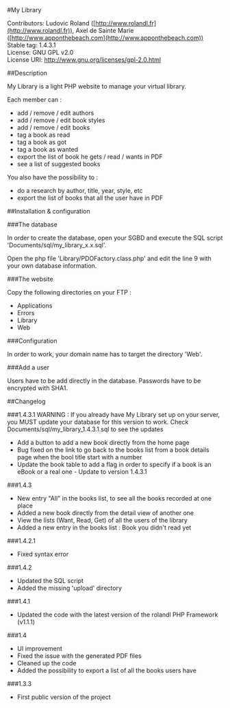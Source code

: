 #My Library

Contributors: Ludovic Roland ([http://www.rolandl.fr](http://www.rolandl.fr)), Axel de Sainte Marie ([http://www.apponthebeach.com](http://www.apponthebeach.com))<br/>
Stable tag: 1.4.3.1<br/>
License: GNU GPL v2.0<br/>
License URI: http://www.gnu.org/licenses/gpl-2.0.html

##Description

My Library is a light PHP website to manage your virtual library. 

Each member can :
* add / remove / edit authors
* add / remove / edit book styles
* add / remove / edit books
* tag a book as read
* tag a book as got
* tag a book as wanted
* export the list of book he gets / read / wants in PDF
* see a list of suggested books

You also have the possibility to :
* do a research by author, title, year, style, etc
* export the list of books that all the user have in PDF

##Installation & configuration

###The database

In order to create the database, open your SGBD and execute the SQL script 'Documents/sql/my_library_x.x.sql'.

Open the php file 'Library/PDOFactory.class.php' and edit the line 9 with your own database information.

###The website

Copy the following directories on your FTP :
* Applications
* Errors
* Library
* Web

###Configuration

In order to work, your domain name has to target the directory 'Web'.

###Add a user

Users have to be add directly in the database. Passwords have to be encrypted with SHA1.

##Changelog

###1.4.3.1
WARNING : If you already have My Library set up on your server, you MUST update your database for this version to work. Check Documents/sql/my_library_1.4.3.1.sql to see the updates

* Add a button to add a new book directly from the home page
* Bug fixed on the link to go back to the books list from a book details page when the bool title start with a number
* Update the book table to add a flag in order to specify if a book is an eBook or a real one - Update to version 1.4.3.1

###1.4.3

* New entry "All" in the books list, to see all the books recorded at one place
* Added a new book directly from the detail view of another one
* View the lists (Want, Read, Get) of all the users of the library
* Added a new entry in the books list : Book you didn't read yet

###1.4.2.1
* Fixed syntax error

###1.4.2

* Updated the SQL script
* Added the missing 'upload' directory


###1.4.1

* Updated the code with the latest version of the rolandl PHP Framework (v1.1.1)

###1.4

* UI improvement
* Fixed the issue with the generated PDF files
* Cleaned up the code
* Added the possibility to export a list of all the books users have

###1.3.3

* First public version of the project
